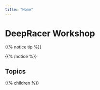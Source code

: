 ```yaml
---
title: "Home"
---
```


# DeepRacer Workshop

{{% notice tip %}}

{{% /notice %}}

## Topics

{{% children %}}
